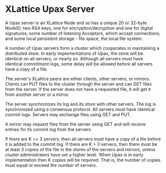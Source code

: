 <h1 class="appTop">XLattice Upax Server</h1>

A Upax server is an XLattice Node and so has a unique 20 or 32-byte NodeID;
two RSA keys, one for encryption/decryption and one for digital 
signatures; some number of listening Acceptors, which accept connections;
and some local persistent storage - file space, the local file system.

A number of Upax servers form a cluster which cooperates in maintaining
a distributed store.  In early implementations of Upax, the store will
be identical on all servers, or nearly so.  Although all servers must
have identical commitment logs, some delay will be allowed before all
servers have a copy of a file.

The server's XLattice peers are either clients, other servers, or 
mirrors.  Clients can PUT files to the cluster through the server
and can GET files from the server.  If the server does not have a
requested file, it will get it from another server or a mirror.

The server synchronizes its log and its store with other servers.  The
log is synchronized using a consensus protocol.  All servers must have
identical commit logs.  Servers may exchange files using GET and PUT.


A mirror may request files from the server using GET and will receive
entries for its commit log from the servers.

If there are K <= 3 servers, then all servers must have a copy of a 
file before it is added to the commit log.  If there are K > 3 servers,
then there must be at least 3 copies of the file in the stores of the
servers and mirrors, unless cluster administrators have set a higher
level.  When Upax is in early implementation then K copies will be 
required.  That is, the number of copies must equal or exceed the 
number of servers.

